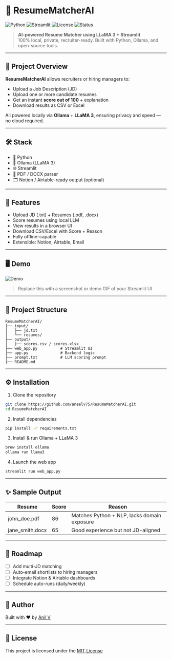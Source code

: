 
# 🧠 ResumeMatcherAI

![Python](https://img.shields.io/badge/python-3.9+-blue.svg)
![Streamlit](https://img.shields.io/badge/built%20with-Streamlit-orange)
![License](https://img.shields.io/badge/license-MIT-green)
![Status](https://img.shields.io/badge/status-active-brightgreen)

> **AI-powered Resume Matcher using LLaMA 3 + Streamlit**  
> 100% local, private, recruiter-ready. Built with Python, Ollama, and open-source tools.

---

## 📌 Project Overview

**ResumeMatcherAI** allows recruiters or hiring managers to:
- Upload a Job Description (JD)
- Upload one or more candidate resumes
- Get an instant **score out of 100** + explanation
- Download results as CSV or Excel

All powered locally via **Ollama** + **LLaMA 3**, ensuring privacy and speed — no cloud required.

---

## 🛠 Stack

- 🐍 Python
- 🧠 Ollama (LLaMA 3)
- 🌐 Streamlit
- 📄 PDF / DOCX parser
- 🗂 Notion / Airtable-ready output (optional)

---

## 🚀 Features

- Upload JD (.txt) + Resumes (.pdf, .docx)
- Score resumes using local LLM
- View results in a browser UI
- Download CSV/Excel with Score + Reason
- Fully offline-capable
- Extensible: Notion, Airtable, Email

---

## 🖥️ Demo

![Demo](https://github.com/aneelv75/ResumeMatcherAI/assets/demo-screenshot.png)  
> Replace this with a screenshot or demo GIF of your Streamlit UI

---

## 📂 Project Structure

```
ResumeMatcherAI/
├── input/
│   ├── jd.txt
│   └── resumes/
├── output/
│   ├── scores.csv / scores.xlsx
├── web_app.py          # Streamlit UI
├── app.py              # Backend logic
├── prompt.txt          # LLM scoring prompt
├── README.md
```

---

## ⚙️ Installation

1. Clone the repository

```bash
git clone https://github.com/aneelv75/ResumeMatcherAI.git
cd ResumeMatcherAI
```

2. Install dependencies

```bash
pip install -r requirements.txt
```

3. Install & run Ollama + LLaMA 3

```bash
brew install ollama
ollama run llama3
```

4. Launch the web app

```bash
streamlit run web_app.py
```

---

## ✨ Sample Output

| Resume           | Score | Reason                                       |
|------------------|-------|----------------------------------------------|
| john_doe.pdf     | 86    | Matches Python + NLP, lacks domain exposure |
| jane_smith.docx  | 65    | Good experience but not JD-aligned          |

---

## 🔧 Roadmap

- [ ] Add multi-JD matching
- [ ] Auto-email shortlists to hiring managers
- [ ] Integrate Notion & Airtable dashboards
- [ ] Schedule auto-runs (daily/weekly)

---

## 🙌 Author

Built with ❤️ by [Anil V](https://github.com/aneelv75)

---

## 📄 License

This project is licensed under the [MIT License](LICENSE)
